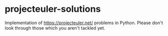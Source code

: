 # projecteuler-solutions
Implementation of https://projecteuler.net/ problems in Python. Please don't look through those which you aren't tackled yet.
